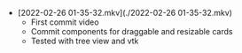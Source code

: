 - [2022-02-26 01-35-32.mkv](./2022-02-26 01-35-32.mkv) 
	- First commit video
	- Commit components for draggable and resizable cards
	- Tested with tree view and vtk

